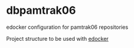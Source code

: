 # dbpamtrak06
edocker configuration for pamtrak06 repositories

Project structure to be used with [edocker](https://github.com/pamtrak06/edocker)
